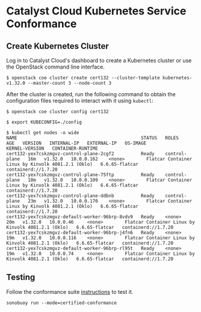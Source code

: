 # Catalyst Cloud Kubernetes Service Conformance


## Create Kubernetes Cluster

Log in to Catalyst Cloud's dashboard to create a Kubernetes cluster or use the OpenStack command line interface.

```shell
$ openstack coe cluster create cert132 --cluster-template kubernetes-v1.32.0 --master-count 3 --node-count 3
```

After the cluster is created, run the following command to obtain the configuration files required to interact with it using `kubectl`:

```shell
$ openstack coe cluster config cert132

$ export KUBECONFIG=./config

$ kubectl get nodes -o wide
NAME                                              STATUS   ROLES           AGE   VERSION   INTERNAL-IP   EXTERNAL-IP   OS-IMAGE                                             KERNEL-VERSION   CONTAINER-RUNTIME
cert132-yex7cskzmgvz-control-plane-2cgf2          Ready    control-plane   16m   v1.32.0   10.0.0.162    <none>        Flatcar Container Linux by Kinvolk 4081.2.1 (Oklo)   6.6.65-flatcar   containerd://1.7.20
cert132-yex7cskzmgvz-control-plane-75ftp          Ready    control-plane   18m   v1.32.0   10.0.0.109    <none>        Flatcar Container Linux by Kinvolk 4081.2.1 (Oklo)   6.6.65-flatcar   containerd://1.7.20
cert132-yex7cskzmgvz-control-plane-ddbnb          Ready    control-plane   23m   v1.32.0   10.0.0.170    <none>        Flatcar Container Linux by Kinvolk 4081.2.1 (Oklo)   6.6.65-flatcar   containerd://1.7.20
cert132-yex7cskzmgvz-default-worker-96brp-8vdv9   Ready    <none>          20m   v1.32.0   10.0.0.46     <none>        Flatcar Container Linux by Kinvolk 4081.2.1 (Oklo)   6.6.65-flatcar   containerd://1.7.20
cert132-yex7cskzmgvz-default-worker-96brp-j4fn6   Ready    <none>          19m   v1.32.0   10.0.0.116    <none>        Flatcar Container Linux by Kinvolk 4081.2.1 (Oklo)   6.6.65-flatcar   containerd://1.7.20
cert132-yex7cskzmgvz-default-worker-96brp-rl95t   Ready    <none>          19m   v1.32.0   10.0.0.74     <none>        Flatcar Container Linux by Kinvolk 4081.2.1 (Oklo)   6.6.65-flatcar   containerd://1.7.20
```

## Testing

Follow the conformance suite [instructions](https://github.com/cncf/k8s-conformance/blob/master/instructions.md#running) to test it.

```shell
sonobuoy run --mode=certified-conformance
```
